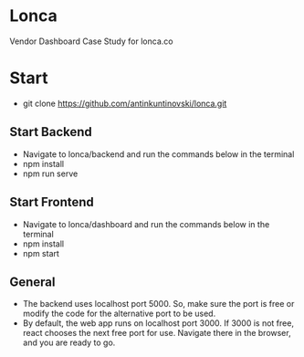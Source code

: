 # Lonca
 Vendor Dashboard Case Study for lonca.co

# Start
- git clone https://github.com/antinkuntinovski/lonca.git
  
 ## Start Backend
- Navigate to lonca/backend and run the commands below in the terminal
- npm install
- npm run serve

 ## Start Frontend
- Navigate to lonca/dashboard and run the commands below in the terminal
- npm install
- npm start

 ## General
- The backend uses localhost port 5000. So, make sure the port is free or modify the code for the alternative port to be used.
- By default, the web app runs on localhost port 3000. If 3000 is not free, react chooses the next free port for use. Navigate there in the browser, and you are ready to go.
